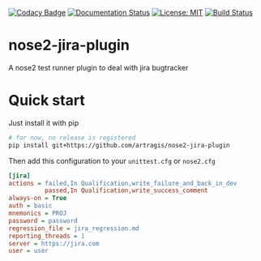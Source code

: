 [![Codacy Badge](https://api.codacy.com/project/badge/Grade/bf7ddfd842fa4ef3b2d50c4ea052ed56)](https://www.codacy.com/app/artragis/nose2-jira-plugin?utm_source=github.com&amp;utm_medium=referral&amp;utm_content=artragis/nose2-jira-plugin&amp;utm_campaign=Badge_Grade)
[![Documentation Status](https://readthedocs.com/projects/artragis-nose2-jira-plugin/badge/?version=latest)](https://artragis-nose2-jira-plugin.readthedocs-hosted.com/en/latest/?badge=latest)
[![License: MIT](https://img.shields.io/badge/License-MIT-yellow.svg)](https://opensource.org/licenses/MIT)
[![Build Status](https://travis-ci.org/artragis/nose2-jira-plugin.svg?branch=master)](https://travis-ci.org/artragis/nose2-jira-plugin)

# nose2-jira-plugin
A nose2 test runner plugin to deal with jira bugtracker

# Quick start

Just install it with pip
```bash
# for now, no release is registered
pip install git+https://github.com/artragis/nose2-jira-plugin
```

Then add this configuration to your `unittest.cfg` or `nose2.cfg`

```ini
[jira]
actions = failed,In Qualification,write_failure_and_back_in_dev
          passed,In Qualification,write_success_comment
always-on = True
auth = basic
mnemonics = PROJ
password = password
regression_file = jira_regression.md
reporting_threads = 1
server = https://jira.com
user = user
```
